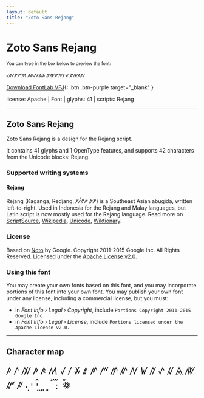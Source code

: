 ```yaml
---
layout: default
title: "Zoto Sans Rejang"
---
```


# Zoto Sans Rejang

<small>You can type in the box below to preview the font:</small>

<div contenteditable="true" class="texteditor" style="font-family: 'Zoto Sans Rejang';">
<p spellcheck="false">ꤶꥀꤱꤺꤻꤵ ꤳꥂꥁꤴꥃꤸ ꤼꥄꥅꤾꤹꤿ ꤽꤲꤰꥆꤷ</p>
</div>

[Download FontLab VFJ](https://downgit.github.io/#/home?url=https://github.com/fontlabcom/getgo-fonts/blob/main/getgo-fonts/apache/zotosans/zotosans-rejang.vfj){: .btn .btn-purple target="_blank" }

license: Apache \| Font \| glyphs: 41 \| scripts: Rejang

---


## Zoto Sans Rejang

Zoto Sans Rejang is a design for the Rejang script.

It contains 41 glyphs and 1 OpenType features, and supports 42 characters from the Unicode blocks: Rejang.


### Supported writing systems


#### Rejang

Rejang (Kaganga, Redjang, ꥆꤰ꥓ꤼꤽ ꤽꥍꤺꥏ) is a Southeast Asian abugida, written left-to-right. Used in Indonesia for the Rejang and Malay languages, but Latin script is now mostly used for the Rejang language. Read more on [ScriptSource](https://scriptsource.org/scr/Rjng), [Wikipedia](https://en.wikipedia.org/wiki/ISO_15924:Rjng), [Unicode](https://www.unicode.org/versions/Unicode13.0.0/ch17.pdf#G27208), [Wiktionary](https://en.wiktionary.org/wiki/Category:Rejang_script).


### License

Based on [Noto](https://github.com/notofonts) by Google. Copyright 2011-2015 Google Inc. All Rights Reserved. Licensed under the [Apache License v2.0](https://www.apache.org/licenses/LICENSE-2.0.txt).

### Using this font

You may create your own fonts based on this font, and you may incorporate portions of this font into your own font. You may publish your own font under any license, including a commercial license, but you must:

- in _Font Info › Legal › Copyright_, include `Portions Copyright 2011-2015 Google Inc.`
- in _Font Info › Legal › License_, include `Portions licensed under the Apache License v2.0.`


---

## Character map

<div style="font-family: 'Zoto Sans Rejang'; font-size: 2em;">
ꤰ ꤱ ꤲ ꤳ ꤴ ꤵ ꤶ ꤷ ꤸ ꤹ ꤺ ꤻ ꤼ ꤽ ꤾ ꤿ ꥀ ꥁ ꥂ ꥃ ꥄ ꥅ ꥆ ꥇ ꥈ ꥉ ꥊ ꥋ ꥌ ꥍ ꥎ ꥏ ꥐ ꥑ ꥒ ꥓ ꥟
</div>

